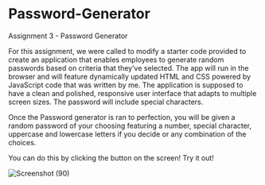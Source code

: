 # Password-Generator
Assignment 3 - Password Generator

For this assignment, we were called to modify a starter code provided to create an application that enables employees to generate random passwords based on criteria that they’ve selected. The app will run in the browser and will feature dynamically updated HTML and CSS powered by JavaScript code that was written by me. The application is supposed to have a clean and polished, responsive user interface that adapts to multiple screen sizes.
The password will include special characters.

Once the Password generator is ran to perfection, you will be given a random password of your choosing featuring a number, special character, uppercase and lowercase letters if you decide or any combination of the choices.

You can do this by clicking the button on the screen! Try it out!



























![Screenshot (90)](https://user-images.githubusercontent.com/83887301/122782538-cce1e280-d27e-11eb-9484-11fc1a787126.png)
